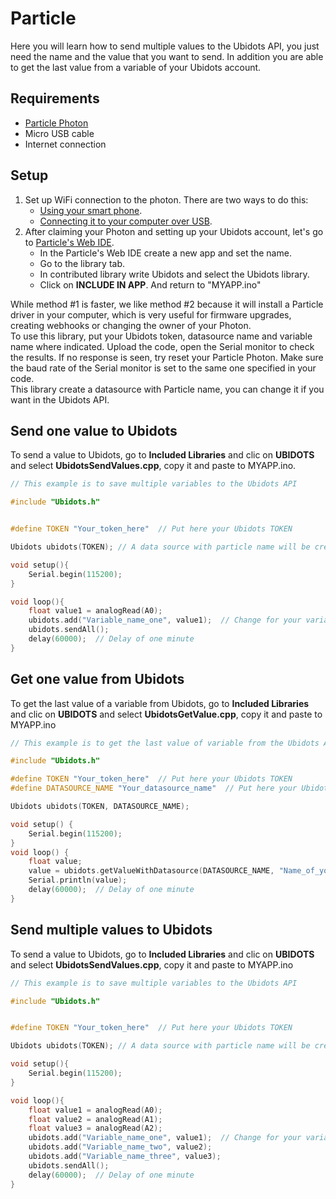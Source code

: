 # Particle

Here you will learn how to send multiple values to the Ubidots API, you just need the name and the value that you want to send. In addition you are able to get the last value from a variable of your Ubidots account.

## Requirements

* [Particle Photon](https://store.particle.io/)
* Micro USB cable
* Internet connection

## Setup

1. Set up WiFi connection to the photon. There are two ways to do this:
    * [Using your smart phone](https://docs.particle.io/guide/getting-started/start/core/).
    * [Connecting it to your computer over USB](https://docs.particle.io/guide/getting-started/connect/core/).
2. After claiming your Photon and setting up your Ubidots account, let's go to [Particle's Web IDE](https://build.particle.io/build).
    * In the Particle's Web IDE create a new app and set the name.
    * Go to the library tab.
    * In contributed library write Ubidots and select the Ubidots library.
    * Click on **INCLUDE IN APP**. And return to "MYAPP.ino"

<aside class="notice">
    While method #1 is faster, we like method #2 because it will install a Particle driver in your computer, which is very useful for firmware upgrades, creating webhooks or changing the owner of your Photon.
</aside>
<aside class="notice">
To use this library, put your Ubidots token, datasource name and variable name where indicated.
Upload the code, open the Serial monitor to check the results. If no response is seen, try reset your Particle Photon. Make sure the baud rate of the Serial monitor is set to the same one specified in your code.
</aside>

<aside class="warning">
This library create a datasource with Particle name, you can change it if you want in the Ubidots API.
</aside>


## Send one value to Ubidots

To send a value to Ubidots, go to **Included Libraries** and clic on **UBIDOTS** and select **UbidotsSendValues.cpp**, copy it and paste to MYAPP.ino.

```c++
// This example is to save multiple variables to the Ubidots API

#include "Ubidots.h"


#define TOKEN "Your_token_here"  // Put here your Ubidots TOKEN

Ubidots ubidots(TOKEN); // A data source with particle name will be created in your Ubidots account

void setup(){
    Serial.begin(115200);
}

void loop(){
    float value1 = analogRead(A0); 
    ubidots.add("Variable_name_one", value1);  // Change for your variable name
    ubidots.sendAll();
    delay(60000);  // Delay of one minute
}
```


## Get one value from Ubidots

To get the last value of a variable from Ubidots,  go to **Included Libraries** and clic on **UBIDOTS** and select **UbidotsGetValue.cpp**, copy it and paste to MYAPP.ino

```c++
// This example is to get the last value of variable from the Ubidots API

#include "Ubidots.h"

#define TOKEN "Your_token_here"  // Put here your Ubidots TOKEN
#define DATASOURCE_NAME "Your_datasource_name"  // Put here your Ubidots datasource name 

Ubidots ubidots(TOKEN, DATASOURCE_NAME);

void setup() {
    Serial.begin(115200);
}
void loop() {    
    float value;
    value = ubidots.getValueWithDatasource(DATASOURCE_NAME, "Name_of_your_variable");
    Serial.println(value);
    delay(60000);  // Delay of one minute
}

```

## Send multiple values to Ubidots 

To send a value to Ubidots, go to **Included Libraries** and clic on **UBIDOTS** and select **UbidotsSendValues.cpp**, copy it and paste to MYAPP.ino

```c++
// This example is to save multiple variables to the Ubidots API

#include "Ubidots.h"


#define TOKEN "Your_token_here"  // Put here your Ubidots TOKEN

Ubidots ubidots(TOKEN); // A data source with particle name will be created in your Ubidots account

void setup(){
    Serial.begin(115200);
}

void loop(){
    float value1 = analogRead(A0);
    float value2 = analogRead(A1);
    float value3 = analogRead(A2); 
    ubidots.add("Variable_name_one", value1);  // Change for your variable name
    ubidots.add("Variable_name_two", value2);
    ubidots.add("Variable_name_three", value3);
    ubidots.sendAll();
    delay(60000);  // Delay of one minute
}
```


